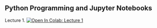 ## Python Programming and Jupyter Notebooks

Lecture 1.  [![Open In Colab: Lecture 1](https://colab.research.google.com/assets/colab-badge.svg)](https://colab.research.google.com/github/jbkinney/22e_urp/blob/main/lecture_1/1_introduction.ipynb)

